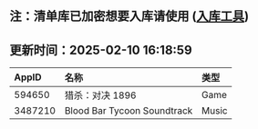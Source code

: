## 注：清单库已加密想要入库请使用 ([入库工具](https://github.com/BlankTMing/ManifestAutoUpdate/releases))

## 更新时间：2025-02-10 16:18:59
| AppID | 名称 | 类型  |
| :-------------------- | :----------------------------- | :----------- |
| 594650 | 猎杀：对决 1896| Game |
| 3487210 | Blood Bar Tycoon Soundtrack| Music |
